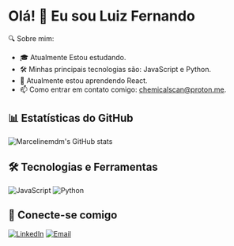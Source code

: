 # Olá! 👋 Eu sou Luiz Fernando

🔍 Sobre mim:

- 🎓 Atualmente Estou estudando.
- 🛠 Minhas principais tecnologias são: JavaScript e Python.
- 🌱 Atualmente estou aprendendo React.
- 📫 Como entrar em contato comigo: [chemicalscan@proton.me](mailto:chemicalscan@proton.me).

## 📊 Estatísticas do GitHub

![Marcelinemdm's GitHub stats](https://github-readme-stats.vercel.app/api?username=Marcelinemdm&show_icons=true&theme=radical)

## 🛠 Tecnologias e Ferramentas

![JavaScript](https://img.shields.io/badge/-JavaScript-black?style=flat-square&logo=javascript)
![Python](https://img.shields.io/badge/-Python-black?style=flat-square&logo=python)

## 🤝 Conecte-se comigo

[![LinkedIn](https://img.shields.io/badge/-LinkedIn-black?style=flat-square&logo=linkedin)](seu_link_do_linkedin)
[![Email](https://img.shields.io/badge/-Email-black?style=flat-square&logo=protonmail)](mailto:chemicalscan@proton.me)
